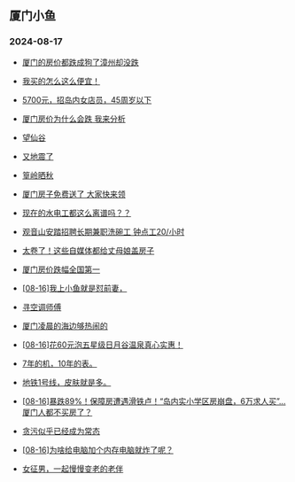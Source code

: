 ## 厦门小鱼 
### 2024-08-17

+ [厦门的房价都跌成狗了漳州却没跌](http://bbs.xmfish.com/read-htm-tid-18232565.html)

+ [我买的怎么这么便宜！](http://bbs.xmfish.com/read-htm-tid-18232458.html)

+ [5700元，招岛内女店员，45周岁以下](http://bbs.xmfish.com/read-htm-tid-18232543.html)

+ [厦门房价为什么会跌 我来分析](http://bbs.xmfish.com/read-htm-tid-18232408.html)

+ [望仙谷](http://bbs.xmfish.com/read-htm-tid-18232405.html)

+ [又地震了](http://bbs.xmfish.com/read-htm-tid-18232404.html)

+ [篁岭晒秋](http://bbs.xmfish.com/read-htm-tid-18232403.html)

+ [厦门房子免费送了 大家快来领](http://bbs.xmfish.com/read-htm-tid-18232562.html)

+ [现在的水电工都这么离谱吗？？](http://bbs.xmfish.com/read-htm-tid-18232607.html)

+ [观音山安踏招聘长期兼职洗碗工 钟点工20/小时](http://bbs.xmfish.com/read-htm-tid-18232577.html)

+ [太卷了！这些自媒体都给丈母娘盖房子](http://bbs.xmfish.com/read-htm-tid-18232611.html)

+ [厦门房价跌幅全国第一](http://bbs.xmfish.com/read-htm-tid-18232644.html)

+ [[08-16]我上小鱼就是怼前妻，](http://bbs.xmfish.com/read-htm-tid-18232413.html)

+ [寻空调师傅](http://bbs.xmfish.com/read-htm-tid-18232508.html)

+ [厦门凌晨的海边够热闹的](http://bbs.xmfish.com/read-htm-tid-18232642.html)

+ [[08-16]花60元泡五星级日月谷温泉真心实惠！](http://bbs.xmfish.com/read-htm-tid-18232675.html)

+ [7年的机，10年的表。](http://bbs.xmfish.com/read-htm-tid-18232524.html)

+ [地铁1号线，皮肤就是多。](http://bbs.xmfish.com/read-htm-tid-18232628.html)

+ [[08-16]暴跌89%！保障房遭遇滑铁卢！“岛内实小学区房崩盘，6万求人买”…厦门人都不买房了？](http://bbs.xmfish.com/read-htm-tid-18232715.html)

+ [贪污似乎已经成为常态](http://bbs.xmfish.com/read-htm-tid-18232767.html)

+ [[08-16]为啥给电脑加个内存电脑就炸了呢？](http://bbs.xmfish.com/read-htm-tid-18232672.html)

+ [女征男，一起慢慢变老的老伴](http://bbs.xmfish.com/read-htm-tid-18232676.html)

